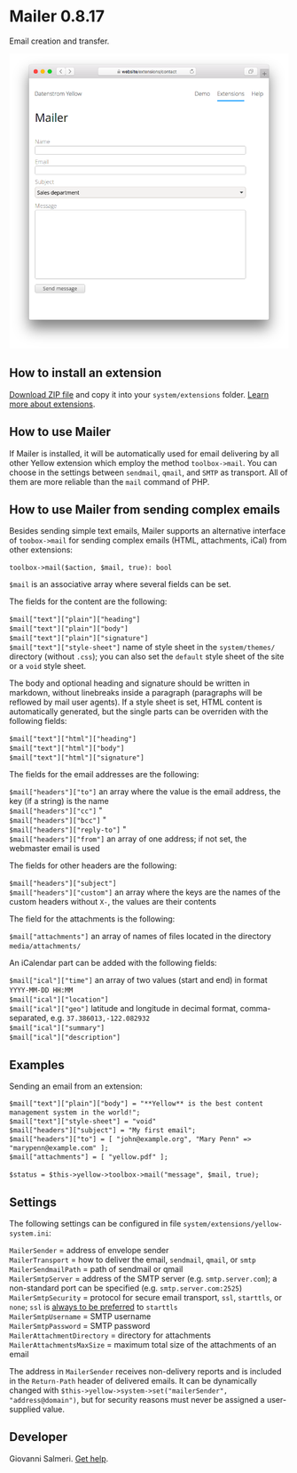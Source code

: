 # Mailer 0.8.17

Email creation and transfer.

<p align="center"><img src="mailer-screenshot.png?raw=true" alt="Screenshot"></p>

## How to install an extension

[Download ZIP file](https://github.com/GiovanniSalmeri/yellow-mailer/archive/main.zip) and copy it into your `system/extensions` folder. [Learn more about extensions](https://github.com/annaesvensson/yellow-update).

## How to use Mailer

If Mailer is installed, it will be automatically used for email delivering by all other Yellow extension which employ the method `toolbox->mail`. You can choose in the settings between `sendmail`, `qmail`, and `SMTP` as transport. All of them are more reliable than the `mail` command of PHP.

## How to use Mailer from sending complex emails

Besides sending simple text emails, Mailer supports an alternative interface of `toobox->mail` for sending complex emails (HTML, attachments, iCal) from other extensions:

`toolbox->mail($action, $mail, true): bool`

`$mail` is an associative array where several fields can be set.

The fields for the content are the following:

`$mail["text"]["plain"]["heading"]`  
`$mail["text"]["plain"]["body"]`  
`$mail["text"]["plain"]["signature"]`  
`$mail["text"]["style-sheet"]` name of style sheet in the `system/themes/` directory (without `.css`); you can also set the `default` style sheet of the site or a `void` style sheet.

The body and optional heading and signature should be written in markdown, without linebreaks inside a paragraph (paragraphs will be reflowed by mail user agents). If a style sheet is set, HTML content is automatically generated, but the single parts can be overriden with the following fields:

`$mail["text"]["html"]["heading"]`  
`$mail["text"]["html"]["body"]`  
`$mail["text"]["html"]["signature"]`  

The fields for the email addresses are the following:

`$mail["headers"]["to"]` an array where the value is the email address, the key (if a string) is the name  
`$mail["headers"]["cc"]` "  
`$mail["headers"]["bcc"]` "  
`$mail["headers"]["reply-to"]` "  
`$mail["headers"]["from"]` an array of one address; if not set, the webmaster email is used  

The fields for other headers are the following:

`$mail["headers"]["subject"]`  
`$mail["headers"]["custom"]` an array where the keys are the names of the custom headers without `X-`, the values are their contents  

The field for the attachments is the following:

`$mail["attachments"]` an array of names of files located in the directory `media/attachments/`  

An iCalendar part can be added with the following fields:

`$mail["ical"]["time"]` an array of two values (start and end) in format `YYYY-MM-DD HH:MM`  
`$mail["ical"]["location"]`  
`$mail["ical"]["geo"]` latitude and longitude in decimal format, comma-separated, e.g. `37.386013,-122.082932`  
`$mail["ical"]["summary"]`  
`$mail["ical"]["description"]`  

## Examples

Sending an email from an extension:

```
$mail["text"]["plain"]["body"] = "**Yellow** is the best content management system in the world!";
$mail["text"]["style-sheet"] = "void"
$mail["headers"]["subject"] = "My first email";
$mail["headers"]["to"] = [ "john@example.org", "Mary Penn" => "marypenn@example.com" ];
$mail["attachments"] = [ "yellow.pdf" ];

$status = $this->yellow->toolbox->mail("message", $mail, true);
```

## Settings

The following settings can be configured in file `system/extensions/yellow-system.ini`:

`MailerSender` =  address of envelope sender  
`MailerTransport` =  how to deliver the email, `sendmail`, `qmail`, or `smtp`  
`MailerSendmailPath` = path of sendmail or qmail  
`MailerSmtpServer` = address of the SMTP server (e.g. `smtp.server.com`); a non-standard port can be specified (e.g. `smtp.server.com:2525`)  
`MailerSmtpSecurity` = protocol for secure email transport, `ssl`, `starttls`, or `none`; `ssl` is [always to be preferred](https://nostarttls.secvuln.info/) to `starttls`  
`MailerSmtpUsername` = SMTP username  
`MailerSmtpPassword` = SMTP password  
`MailerAttachmentDirectory` = directory for attachments  
`MailerAttachmentsMaxSize` = maximum total size of the attachments of an email  

The address in `MailerSender` receives non-delivery reports and is included in the `Return-Path` header of delivered emails. It can be dynamically changed with `$this->yellow->system->set("mailerSender", "address@domain")`, but for security reasons must never be assigned a user-supplied value.

## Developer

Giovanni Salmeri. [Get help](https://datenstrom.se/yellow/help/).
